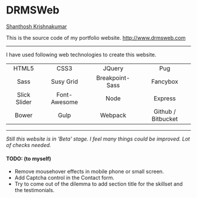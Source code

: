 # DRMSWeb
[Shanthosh Krishnakumar](http://www.drmsweb.com/)

This is the source code of my portfolio website. http://www.drmsweb.com

---

I have used following web technologies to create this website.

|   |   |   |   |
|:---:|:---:|:---:|:---:|
| HTML5 | CSS3 | JQuery | Pug |
| Sass | Susy Grid | Breakpoint-Sass | Fancybox |
| Slick Slider | Font-Awesome | Node | Express |
| Bower | Gulp | Webpack | Github / Bitbucket |

---

_Still this website is in 'Beta' stage. I feel many things could be improved. Lot of checks needed._

#### TODO: (to myself)
- Remove mousehover effects in mobile phone or small screen.
- Add Captcha control in the Contact form.
- Try to come out of the dilemma to add section title for the skillset and the testimonials.
